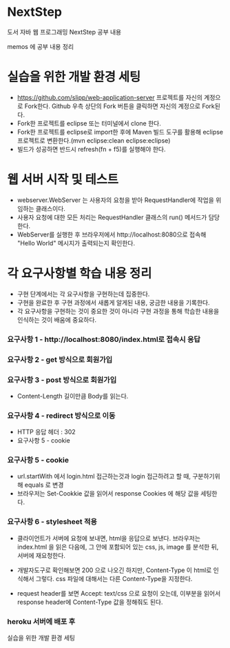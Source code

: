 # NextStep
도서 자바 웹 프로그래밍 NextStep 공부 내용

memos 에 공부 내용 정리


# 실습을 위한 개발 환경 세팅
* https://github.com/slipp/web-application-server 프로젝트를 자신의 계정으로 Fork한다. Github 우측 상단의 Fork 버튼을 클릭하면 자신의 계정으로 Fork된다.
* Fork한 프로젝트를 eclipse 또는 터미널에서 clone 한다.
* Fork한 프로젝트를 eclipse로 import한 후에 Maven 빌드 도구를 활용해 eclipse 프로젝트로 변환한다.(mvn eclipse:clean eclipse:eclipse)
* 빌드가 성공하면 반드시 refresh(fn + f5)를 실행해야 한다.

# 웹 서버 시작 및 테스트
* webserver.WebServer 는 사용자의 요청을 받아 RequestHandler에 작업을 위임하는 클래스이다.
* 사용자 요청에 대한 모든 처리는 RequestHandler 클래스의 run() 메서드가 담당한다.
* WebServer를 실행한 후 브라우저에서 http://localhost:8080으로 접속해 "Hello World" 메시지가 출력되는지 확인한다.

# 각 요구사항별 학습 내용 정리
* 구현 단계에서는 각 요구사항을 구현하는데 집중한다. 
* 구현을 완료한 후 구현 과정에서 새롭게 알게된 내용, 궁금한 내용을 기록한다.
* 각 요구사항을 구현하는 것이 중요한 것이 아니라 구현 과정을 통해 학습한 내용을 인식하는 것이 배움에 중요하다. 

### 요구사항 1 - http://localhost:8080/index.html로 접속시 응답

### 요구사항 2 - get 방식으로 회원가입

### 요구사항 3 - post 방식으로 회원가입
* Content-Length 길이만큼 Body를 읽는다.

### 요구사항 4 - redirect 방식으로 이동
* HTTP 응답 헤더 : 302
* 요구사항 5 - cookie

### 요구사항 5 - cookie
* url.startWith 에서 login.html 접근하는것과 login  접근하려고 할 때, 구분하기위해 equals 로 변경
* 브라우저는 Set-Cookkie 값을 읽어서 response Cookies 에 해당 값을 세팅한다.

### 요구사항 6 - stylesheet 적용
* 클라이언트가 서버에 요청에 보내면, html을 응답으로 보낸다.
 브라우저는 index.html 을 읽은 다음에, 그 안에 포함되어 있는 css, js, image 를 분석한 뒤, 서버에 재요청한다.

* 개발자도구로 확인해보면 200 으로 나오긴 하지만, Content-Type 이 html로 인식해서 그렇다.
 css 파일에 대해서는 다른 Content-Type을 지정한다.

* request header를 보면 Accept: text/css 으로 요청이 오는데,
 이부분을 읽어서 response header에 Content-Type 값을 정해줘도 된다.
 
### heroku 서버에 배포 후
실습을 위한 개발 환경 세팅

